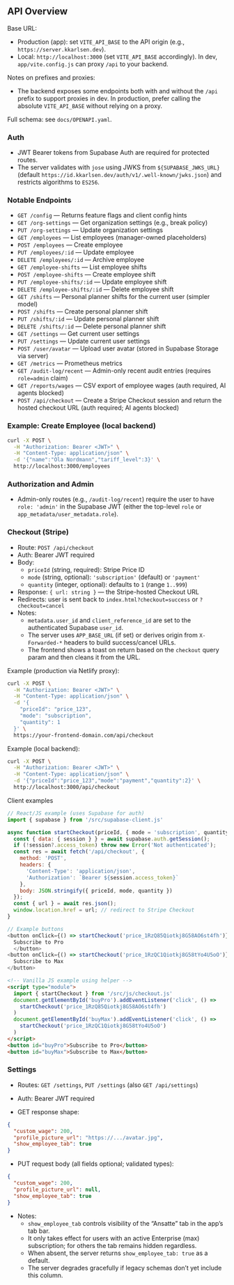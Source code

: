 ## API Overview

Base URL:
- Production (app): set `VITE_API_BASE` to the API origin (e.g., `https://server.kkarlsen.dev`).
- Local: `http://localhost:3000` (set `VITE_API_BASE` accordingly). In dev, `app/vite.config.js` can proxy `/api` to your backend.

Notes on prefixes and proxies:
- The backend exposes some endpoints both with and without the `/api` prefix to support proxies in dev. In production, prefer calling the absolute `VITE_API_BASE` without relying on a proxy.

Full schema: see `docs/OPENAPI.yaml`.

### Auth
- JWT Bearer tokens from Supabase Auth are required for protected routes.
- The server validates with `jose` using JWKS from `${SUPABASE_JWKS_URL}` (default `https://id.kkarlsen.dev/auth/v1/.well-known/jwks.json`) and restricts algorithms to `ES256`.

### Notable Endpoints

- `GET /config` — Returns feature flags and client config hints
- `GET /org-settings` — Get organization settings (e.g., break policy)
- `PUT /org-settings` — Update organization settings
- `GET /employees` — List employees (manager-owned placeholders)
- `POST /employees` — Create employee
- `PUT /employees/:id` — Update employee
- `DELETE /employees/:id` — Archive employee
- `GET /employee-shifts` — List employee shifts
- `POST /employee-shifts` — Create employee shift
- `PUT /employee-shifts/:id` — Update employee shift
- `DELETE /employee-shifts/:id` — Delete employee shift
- `GET /shifts` — Personal planner shifts for the current user (simpler model)
- `POST /shifts` — Create personal planner shift
- `PUT /shifts/:id` — Update personal planner shift
- `DELETE /shifts/:id` — Delete personal planner shift
- `GET /settings` — Get current user settings
- `PUT /settings` — Update current user settings
- `POST /user/avatar` — Upload user avatar (stored in Supabase Storage via server)
- `GET /metrics` — Prometheus metrics
- `GET /audit-log/recent` — Admin-only recent audit entries (requires `role=admin` claim)
- `GET /reports/wages` — CSV export of employee wages (auth required, AI agents blocked)
- `POST /api/checkout` — Create a Stripe Checkout session and return the hosted checkout URL (auth required; AI agents blocked)

<!-- Chat Assistant section removed -->

### Example: Create Employee (local backend)

```bash
curl -X POST \
  -H "Authorization: Bearer <JWT>" \
  -H "Content-Type: application/json" \
  -d '{"name":"Ola Nordmann","tariff_level":3}' \
  http://localhost:3000/employees
```

### Authorization and Admin
- Admin-only routes (e.g., `/audit-log/recent`) require the user to have `role: 'admin'` in the Supabase JWT (either the top-level `role` or `app_metadata/user_metadata.role`).




### Checkout (Stripe)

- Route: `POST /api/checkout`
- Auth: Bearer JWT required
- Body:
  - `priceId` (string, required): Stripe Price ID
  - `mode` (string, optional): `'subscription'` (default) or `'payment'`
  - `quantity` (integer, optional): defaults to `1` (range `1..999`)
- Response: `{ url: string }` — the Stripe-hosted Checkout URL
- Redirects: user is sent back to `index.html?checkout=success` or `?checkout=cancel`
- Notes:
  - `metadata.user_id` and `client_reference_id` are set to the authenticated Supabase `user_id`.
  - The server uses `APP_BASE_URL` (if set) or derives origin from `X-Forwarded-*` headers to build success/cancel URLs.
  - The frontend shows a toast on return based on the `checkout` query param and then cleans it from the URL.

Example (production via Netlify proxy):

```bash
curl -X POST \
  -H "Authorization: Bearer <JWT>" \
  -H "Content-Type: application/json" \
  -d '{
    "priceId": "price_123",
    "mode": "subscription",
    "quantity": 1
  }' \
  https://your-frontend-domain.com/api/checkout
```

Example (local backend):

```bash
curl -X POST \
  -H "Authorization: Bearer <JWT>" \
  -H "Content-Type: application/json" \
  -d '{"priceId":"price_123","mode":"payment","quantity":2}' \
  http://localhost:3000/api/checkout
```

Client examples

```js
// React/JS example (uses Supabase for auth)
import { supabase } from '/src/supabase-client.js'

async function startCheckout(priceId, { mode = 'subscription', quantity = 1 } = {}) {
  const { data: { session } } = await supabase.auth.getSession();
  if (!session?.access_token) throw new Error('Not authenticated');
  const res = await fetch('/api/checkout', {
    method: 'POST',
    headers: {
      'Content-Type': 'application/json',
      'Authorization': `Bearer ${session.access_token}`
    },
    body: JSON.stringify({ priceId, mode, quantity })
  });
  const { url } = await res.json();
  window.location.href = url; // redirect to Stripe Checkout
}

// Example buttons
<button onClick={() => startCheckout('price_1RzQ85Qiotkj8G58AO6st4fh')}>
  Subscribe to Pro
  </button>
<button onClick={() => startCheckout('price_1RzQC1Qiotkj8G58tYo4U5oO')}>
  Subscribe to Max
</button>
```

```html
<!-- Vanilla JS example using helper -->
<script type="module">
  import { startCheckout } from '/src/js/checkout.js'
  document.getElementById('buyPro').addEventListener('click', () =>
    startCheckout('price_1RzQ85Qiotkj8G58AO6st4fh')
  )
  document.getElementById('buyMax').addEventListener('click', () =>
    startCheckout('price_1RzQC1Qiotkj8G58tYo4U5oO')
  )
</script>
<button id="buyPro">Subscribe to Pro</button>
<button id="buyMax">Subscribe to Max</button>
```

### Settings

- Routes: `GET /settings`, `PUT /settings` (also `GET /api/settings`)
- Auth: Bearer JWT required

- GET response shape:

```json
{
  "custom_wage": 200,
  "profile_picture_url": "https://.../avatar.jpg",
  "show_employee_tab": true
}
```

- PUT request body (all fields optional; validated types):

```json
{
  "custom_wage": 200,
  "profile_picture_url": null,
  "show_employee_tab": true
}
```

- Notes:
  - `show_employee_tab` controls visibility of the “Ansatte” tab in the app’s tab bar.
  - It only takes effect for users with an active Enterprise (max) subscription; for others the tab remains hidden regardless.
  - When absent, the server returns `show_employee_tab: true` as a default.
  - The server degrades gracefully if legacy schemas don’t yet include this column.
